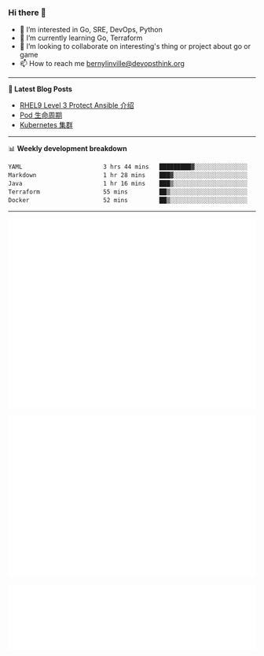 ### Hi there 👋

- 👀 I’m interested in Go, SRE, DevOps, Python
- 🌱 I’m currently learning Go, Terraform
- 👯 I’m looking to collaborate on interesting's thing or project about go or game
- 📫 How to reach me bernylinville@devopsthink.org

-------

**📝 Latest Blog Posts**

<!-- BLOG-POST-LIST:START -->
- [RHEL9 Level 3 Protect Ansible 介绍](https://devopsthink.org/archives/rhel9-level3-protect-ansible-role)
- [Pod 生命周期](https://devopsthink.org/archives/pod-Lifecycle)
- [Kubernetes 集群](https://devopsthink.org/archives/kubernetes-cluster)
<!-- BLOG-POST-LIST:END -->

-------

📊 **Weekly development breakdown**
<!--START_SECTION:waka-->

```txt
YAML                       3 hrs 44 mins   █████████▓░░░░░░░░░░░░░░░   38.48 %
Markdown                   1 hr 28 mins    ███▓░░░░░░░░░░░░░░░░░░░░░   15.06 %
Java                       1 hr 16 mins    ███▒░░░░░░░░░░░░░░░░░░░░░   13.11 %
Terraform                  55 mins         ██▒░░░░░░░░░░░░░░░░░░░░░░   09.42 %
Docker                     52 mins         ██▒░░░░░░░░░░░░░░░░░░░░░░   08.97 %
```

<!--END_SECTION:waka-->

-------

![Metrics](/github-metrics.svg)

![isocalendar fullyear](/metrics.plugin.isocalendar.fullyear.svg)

![languages details](/metrics.plugin.languages.details.svg)
